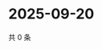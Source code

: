 # 2025-09-20

共 0 条

<!-- BEGIN ZHIHUQUESTIONS -->
<!-- 最后更新时间 Sat Sep 20 2025 13:10:22 GMT+0800 (China Standard Time) -->

<!-- END ZHIHUQUESTIONS -->
